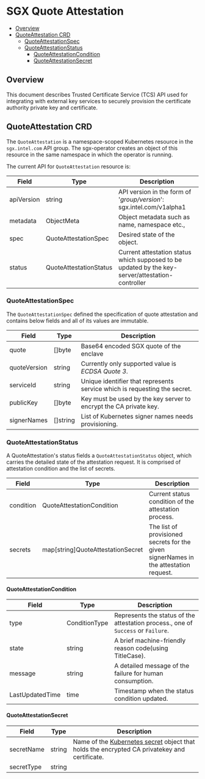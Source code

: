 # SGX Quote Attestation
<!-- Table of contents is auto generated using 
[Auto Markdown TOC](https://marketplace.visualstudio.com/items?itemName=huntertran.auto-markdown-toc) extension -->
<!-- TOC depthfrom:2 -->

- [Overview](#overview)
- [QuoteAttestation CRD](#quoteattestation-crd)
    - [QuoteAttestationSpec](#quoteattestationspec)
    - [QuoteAttestationStatus](#quoteattestationstatus)
        - [QuoteAttestationCondition](#quoteattestationcondition)
        - [QuoteAttestationSecret](#quoteattestationsecret)

<!-- /TOC -->

## Overview

This document describes Trusted Certificate Service (TCS) API used for integrating with external key services to securely provision the certificate authority private key and certificate.

## QuoteAttestation CRD

The `QuoteAttestation` is a namespace-scoped Kubernetes resource in the `sgx.intel.com` API group. The sgx-operator creates an object of this resource in the same namespace in which the operator is running.

The current API for `QuoteAttestation` resource is:

| Field | Type | Description |
|---|---|---|
| apiVersion | string | API version in the form of '_group/version_': sgx.intel.com/v1alpha1 |
| metadata | ObjectMeta | Object metadata such as name, namespace etc., |
| spec | QuoteAttestationSpec | Desired state of the object. |
| status | QuoteAttestationStatus | Current attestation status which supposed to be updated by the key-server/attestation-controller |

### QuoteAttestationSpec

The `QuoteAttestationSpec` defined the specification of quote attestation and contains below fields and all of its values are immutable.

| Field | Type | Description |
|---|---|---|
| quote | []byte|Base64 encoded SGX quote of the enclave |
| quoteVersion | string | Currently only supported value is _ECDSA Quote 3_. |
| serviceId | string| Unique identifier that represents service which is requesting the secret. |
| publicKey | []byte| Key must be used by the key server to encrypt the CA private key. |
| signerNames | []string | List of Kubernetes signer names needs provisioning. |

### QuoteAttestationStatus

A QuoteAttestation's status fields a `QuoteAttestationStatus` object, which carries the detailed state of the attestation request. It is comprised of attestation condition and the list of secrets.

| Field | Type | Description |
|---|---|---|
| condition | QuoteAttestationCondition | Current status condition of the attestation process. |
| secrets | map[string]QuoteAttestationSecret | The list of provisioned secrets for the given signerNames in the attestation request. |

#### QuoteAttestationCondition

| Field | Type | Description |
|---|---|---|
| type | ConditionType | Represents the status of the attestation process., one of `Success` or `Failure`. |
| state | string | A brief machine-friendly reason code(using TitleCase). |
| message | string | A detailed message of the failure for human consumption. |
| LastUpdatedTime | time | Timestamp when the status condition updated. |

#### QuoteAttestationSecret

| Field | Type | Description |
|---|---|---|
| secretName | string | Name of the [Kubernetes secret](https://kubernetes.io/docs/reference/kubernetes-api/config-and-storage-resources/secret-v1/) object that holds the encrypted CA privatekey and certificate. |
| secretType | string | 
